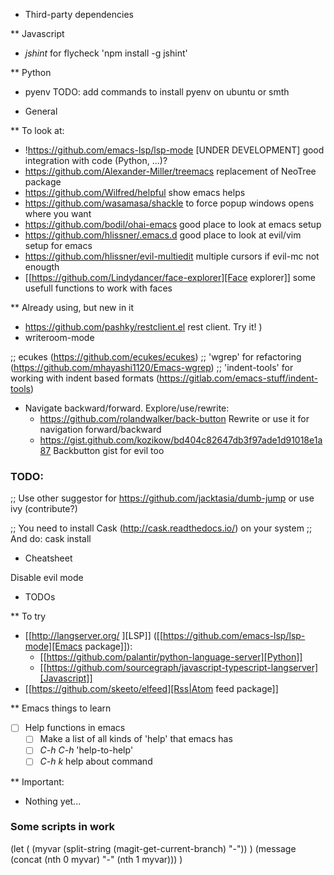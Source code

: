 * Third-party dependencies

** Javascript
   - *jshint* for flycheck 'npm install -g jshint'

** Python
   - pyenv TODO: add commands to install pyenv on ubuntu or smth


* General

** To look at:
- !https://github.com/emacs-lsp/lsp-mode [UNDER DEVELOPMENT] good integration with code (Python, ...)?
- https://github.com/Alexander-Miller/treemacs replacement of NeoTree package
- https://github.com/Wilfred/helpful show emacs helps
- https://github.com/wasamasa/shackle to force popup windows opens where you want
- https://github.com/bodil/ohai-emacs good place to look at emacs setup
- https://github.com/hlissner/.emacs.d good place to look at evil/vim setup for emacs
- https://github.com/hlissner/evil-multiedit multiple cursors if evil-mc not enougth
- [[https://github.com/Lindydancer/face-explorer][Face explorer]] some usefull functions to work with faces

** Already using, but new in it
- https://github.com/pashky/restclient.el rest client. Try it! )
- writeroom-mode

;; ecukes (https://github.com/ecukes/ecukes)
;; 'wgrep' for refactoring  (https://github.com/mhayashi1120/Emacs-wgrep)
;; 'indent-tools' for working with indent based formats (https://gitlab.com/emacs-stuff/indent-tools)

- Navigate backward/forward. Explore/use/rewrite:
  * https://github.com/rolandwalker/back-button Rewrite or use it for navigation forward/backward
  * https://gist.github.com/kozikow/bd404c82647db3f97ade1d91018e1a87 Backbutton gist for evil too

### TODO:
;; Use other suggestor for https://github.com/jacktasia/dumb-jump or use ivy (contribute?)

;; You need to install Cask (http://cask.readthedocs.io/) on your system
;; And do: cask install


* Cheatsheet

Disable evil mode

* TODOs

** To try
   - [[http://langserver.org/ ][LSP]] ([[https://github.com/emacs-lsp/lsp-mode][Emacs package]]):
     - [[https://github.com/palantir/python-language-server][Python]]
     - [[https://github.com/sourcegraph/javascript-typescript-langserver][Javascript]]
   - [[https://github.com/skeeto/elfeed][Rss|Atom feed package]]

** Emacs things to learn
   - [ ] Help functions in emacs
     - [ ] Make a list of all kinds of 'help' that emacs has
     - [ ] *C-h C-h* 'help-to-help'
     - [ ] *C-h k* help about command

** Important:
   - Nothing yet...

### Some scripts in work
(let (
    (myvar (split-string (magit-get-current-branch) "-"))
)
 (message (concat (nth 0 myvar) "-" (nth 1 myvar)))
)
